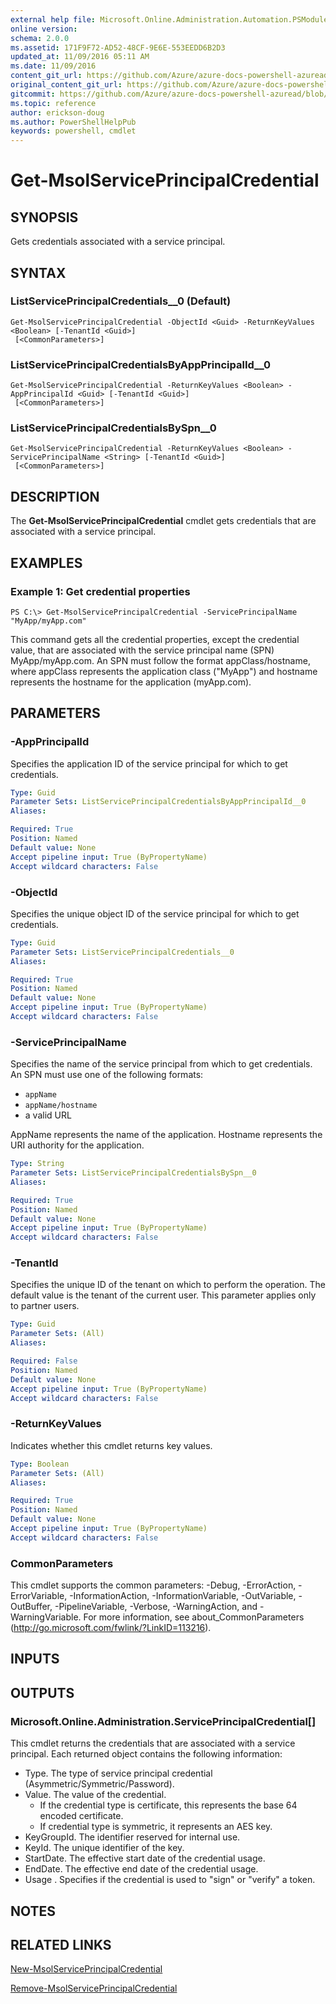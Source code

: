 ```yaml
---
external help file: Microsoft.Online.Administration.Automation.PSModule.dll-Help.xml
online version:
schema: 2.0.0
ms.assetid: 171F9F72-AD52-48CF-9E6E-553EEDD6B2D3
updated_at: 11/09/2016 05:11 AM
ms.date: 11/09/2016
content_git_url: https://github.com/Azure/azure-docs-powershell-azuread/blob/master/Azure%20AD%20Cmdlets/MSOnline/v1/Get-MsolServicePrincipalCredential.md
original_content_git_url: https://github.com/Azure/azure-docs-powershell-azuread/blob/master/Azure%20AD%20Cmdlets/MSOnline/v1/Get-MsolServicePrincipalCredential.md
gitcommit: https://github.com/Azure/azure-docs-powershell-azuread/blob/2c57f1e6f7b36ad296f1b569969f9c974ec0e0c3
ms.topic: reference
author: erickson-doug
ms.author: PowerShellHelpPub
keywords: powershell, cmdlet
---
```


# Get-MsolServicePrincipalCredential

## SYNOPSIS
Gets credentials associated with a service principal.

## SYNTAX

### ListServicePrincipalCredentials__0 (Default)
```
Get-MsolServicePrincipalCredential -ObjectId <Guid> -ReturnKeyValues <Boolean> [-TenantId <Guid>]
 [<CommonParameters>]
```

### ListServicePrincipalCredentialsByAppPrincipalId__0
```
Get-MsolServicePrincipalCredential -ReturnKeyValues <Boolean> -AppPrincipalId <Guid> [-TenantId <Guid>]
 [<CommonParameters>]
```

### ListServicePrincipalCredentialsBySpn__0
```
Get-MsolServicePrincipalCredential -ReturnKeyValues <Boolean> -ServicePrincipalName <String> [-TenantId <Guid>]
 [<CommonParameters>]
```

## DESCRIPTION
The **Get-MsolServicePrincipalCredential** cmdlet gets credentials that are associated with a service principal.

## EXAMPLES

### Example 1: Get credential properties
```
PS C:\> Get-MsolServicePrincipalCredential -ServicePrincipalName "MyApp/myApp.com"
```

This command gets all the credential properties, except the credential value, that are associated with the service principal name (SPN) MyApp/myApp.com.
An SPN must follow the format appClass/hostname, where appClass represents the application class ("MyApp") and hostname represents the hostname for the application (myApp.com).

## PARAMETERS

### -AppPrincipalId
Specifies the application ID of the service principal for which to get credentials.

```yaml
Type: Guid
Parameter Sets: ListServicePrincipalCredentialsByAppPrincipalId__0
Aliases:

Required: True
Position: Named
Default value: None
Accept pipeline input: True (ByPropertyName)
Accept wildcard characters: False
```

### -ObjectId
Specifies the unique object ID of the service principal for which to get credentials.

```yaml
Type: Guid
Parameter Sets: ListServicePrincipalCredentials__0
Aliases:

Required: True
Position: Named
Default value: None
Accept pipeline input: True (ByPropertyName)
Accept wildcard characters: False
```

### -ServicePrincipalName
Specifies the name of the service principal from which to get credentials.
An SPN must use one of the following formats:

* `appName`
* `appName/hostname`
* a valid URL

AppName represents the name of the application.
Hostname represents the URI authority for the application.

```yaml
Type: String
Parameter Sets: ListServicePrincipalCredentialsBySpn__0
Aliases:

Required: True
Position: Named
Default value: None
Accept pipeline input: True (ByPropertyName)
Accept wildcard characters: False
```

### -TenantId
Specifies the unique ID of the tenant on which to perform the operation.
The default value is the tenant of the current user.
This parameter applies only to partner users.

```yaml
Type: Guid
Parameter Sets: (All)
Aliases:

Required: False
Position: Named
Default value: None
Accept pipeline input: True (ByPropertyName)
Accept wildcard characters: False
```

### -ReturnKeyValues
Indicates whether this cmdlet returns key values.


```yaml
Type: Boolean
Parameter Sets: (All)
Aliases:

Required: True
Position: Named
Default value: None
Accept pipeline input: True (ByPropertyName)
Accept wildcard characters: False
```

### CommonParameters
This cmdlet supports the common parameters: -Debug, -ErrorAction, -ErrorVariable, -InformationAction, -InformationVariable, -OutVariable, -OutBuffer, -PipelineVariable, -Verbose, -WarningAction, and -WarningVariable. For more information, see about_CommonParameters (http://go.microsoft.com/fwlink/?LinkID=113216).

## INPUTS

## OUTPUTS

### Microsoft.Online.Administration.ServicePrincipalCredential[]
This cmdlet returns the credentials that are associated with a service principal.
Each returned object contains the following information:

* Type. The type of service principal credential (Asymmetric/Symmetric/Password).
* Value. The value of the credential.
  * If the credential type is certificate, this represents the base 64 encoded certificate.
  * If credential type is symmetric, it represents an AES key.
* KeyGroupId. The identifier reserved for internal use.
* KeyId. The unique identifier of the key.
* StartDate. The effective start date of the credential usage.
* EndDate. The effective end date of the credential usage.
* Usage . Specifies if the credential is used to "sign" or "verify" a token.

## NOTES

## RELATED LINKS
[New-MsolServicePrincipalCredential](./New-MsolServicePrincipalCredential.md)

[Remove-MsolServicePrincipalCredential](./Remove-MsolServicePrincipalCredential.md)
